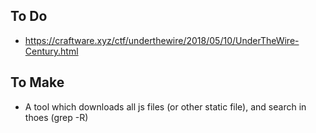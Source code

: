 ## To Do

* https://craftware.xyz/ctf/underthewire/2018/05/10/UnderTheWire-Century.html

## To Make

* A tool which downloads all js files (or other static file), and search in thoes (grep -R)
